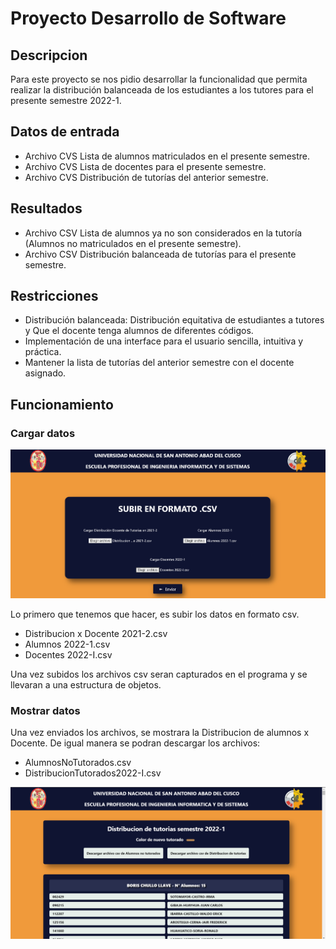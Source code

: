 # Proyecto Desarrollo de Software

## Descripcion

Para este proyecto se nos pidio desarrollar la funcionalidad que permita realizar la distribución balanceada de los estudiantes a los tutores para el presente semestre 2022-1.

## Datos de entrada
* Archivo CVS Lista de alumnos matriculados en el presente semestre.
* Archivo CVS Lista de docentes para el presente semestre.
* Archivo CVS Distribución de tutorías del anterior semestre.

## Resultados
* Archivo CSV Lista de alumnos ya no son considerados en la tutoría (Alumnos no matriculados en el presente semestre).
* Archivo CSV Distribución balanceada de tutorías para el presente semestre.

## Restricciones
* Distribución balanceada: Distribución equitativa de estudiantes a tutores y Que el docente tenga alumnos de diferentes códigos.
* Implementación de una interface para el usuario sencilla, intuitiva y práctica.
* Mantener la lista de tutorías del anterior semestre con el docente asignado.


## Funcionamiento

### Cargar datos

![Subida de archivos csv](/screenshot/1.png)

Lo primero que tenemos que hacer, es subir los datos en formato csv.
* Distribucion x Docente 2021-2.csv
* Alumnos 2022-1.csv
* Docentes 2022-I.csv

Una vez subidos los archivos csv seran capturados en el programa y se llevaran a una estructura de objetos.

### Mostrar datos

Una vez enviados los archivos, se mostrara la Distribucion de alumnos x Docente.
De igual manera se podran descargar los archivos:
* AlumnosNoTutorados.csv
* DistribucionTutorados2022-I.csv

![Marcado de opcion](/screenshot/2.png)

